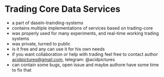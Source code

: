 # Trading Core Data Services
- a part of dasein-trainding-systems
- contains multiple implementations of services based on trading-core
- was properly used for many experiments, and real-time working trading systems
- was private, turned to public
- is it free and any can use it for his own needs
- if you want collaboration or help with trading feel free to contact author acidpictures@gmail.com, telegram: @acidpictures
- can contain some bugs, open issue and maybe authore have some time to fix that

